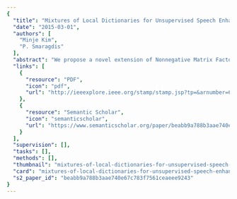```yaml
---
{
  "title": "Mixtures of Local Dictionaries for Unsupervised Speech Enhancement",
  "date": "2015-03-01",
  "authors": [
    "Minje Kim",
    "P. Smaragdis"
  ],
  "abstract": "We propose a novel extension of Nonnegative Matrix Factorization (NMF) that models a signal with multiple local dictionaries activated sparsely. This set of local dictionaries for a source, e.g., speech, disjointly constitute a superset that is more discriminative than an ordinary NMF dictionary, because its local structures represent the source's manifold better. A block sparsity constraint is used to regularize the NMF solutions so that only one or a small number of blocks are active at a given time. Moreover, a concentrationz prior further regularizes each block of bases to be close to each other for better locality preservation. We test the proposed Mixture of Local Dictionaries (MLD) on single-channel speech enhancement tasks and show that it outperforms the state of the art technology by up to 2 dB in signal-to-distortion ratio, especially in the unsupervised environment where neither the speaker identity nor the type of noise is known in advance.",
  "links": [
    {
      "resource": "PDF",
      "icon": "pdf",
      "url": "http://ieeexplore.ieee.org/stamp/stamp.jsp?tp=&arnumber=6874558"
    },
    {
      "resource": "Semantic Scholar",
      "icon": "semanticscholar",
      "url": "https://www.semanticscholar.org/paper/beabb9a788b3aae740e67c783f7561ceaeee9243"
    }
  ],
  "supervision": [],
  "tasks": [],
  "methods": [],
  "thumbnail": "mixtures-of-local-dictionaries-for-unsupervised-speech-enhancement-thumb.jpg",
  "card": "mixtures-of-local-dictionaries-for-unsupervised-speech-enhancement-card.jpg",
  "s2_paper_id": "beabb9a788b3aae740e67c783f7561ceaeee9243"
}
---
```


